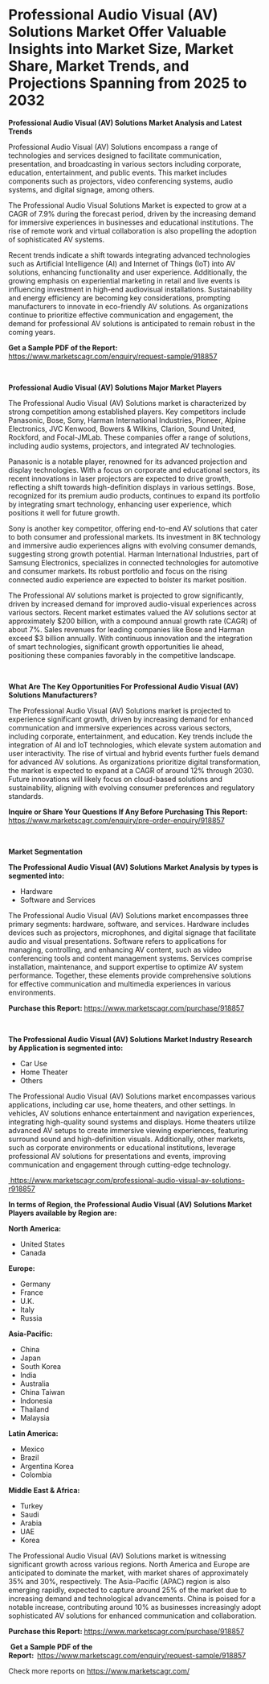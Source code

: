 <p><h1>Professional Audio Visual (AV) Solutions Market Offer Valuable Insights into Market Size, Market Share, Market Trends, and Projections Spanning from 2025 to 2032</h1></p><p><strong>Professional Audio Visual (AV) Solutions Market Analysis and Latest Trends</strong></p>
<p><p>Professional Audio Visual (AV) Solutions encompass a range of technologies and services designed to facilitate communication, presentation, and broadcasting in various sectors including corporate, education, entertainment, and public events. This market includes components such as projectors, video conferencing systems, audio systems, and digital signage, among others. </p><p>The Professional Audio Visual Solutions Market is expected to grow at a CAGR of 7.9% during the forecast period, driven by the increasing demand for immersive experiences in businesses and educational institutions. The rise of remote work and virtual collaboration is also propelling the adoption of sophisticated AV systems. </p><p>Recent trends indicate a shift towards integrating advanced technologies such as Artificial Intelligence (AI) and Internet of Things (IoT) into AV solutions, enhancing functionality and user experience. Additionally, the growing emphasis on experiential marketing in retail and live events is influencing investment in high-end audiovisual installations. Sustainability and energy efficiency are becoming key considerations, prompting manufacturers to innovate in eco-friendly AV solutions. As organizations continue to prioritize effective communication and engagement, the demand for professional AV solutions is anticipated to remain robust in the coming years.</p></p>
<p><strong>Get a Sample PDF of the Report:&nbsp;</strong> <a href="https://www.marketscagr.com/enquiry/request-sample/918857?utm_campaign=2782&utm_medium=2&utm_source=Github&utm_content=ia&utm_term=11032025&utm_id=professional-audio-visual-av-solutions">https://www.marketscagr.com/enquiry/request-sample/918857</a></p>
<p>&nbsp;</p>
<p><strong>Professional Audio Visual (AV) Solutions Major Market Players</strong></p>
<p><p>The Professional Audio Visual (AV) Solutions market is characterized by strong competition among established players. Key competitors include Panasonic, Bose, Sony, Harman International Industries, Pioneer, Alpine Electronics, JVC Kenwood, Bowers & Wilkins, Clarion, Sound United, Rockford, and Focal-JMLab. These companies offer a range of solutions, including audio systems, projectors, and integrated AV technologies.</p><p>Panasonic is a notable player, renowned for its advanced projection and display technologies. With a focus on corporate and educational sectors, its recent innovations in laser projectors are expected to drive growth, reflecting a shift towards high-definition displays in various settings. Bose, recognized for its premium audio products, continues to expand its portfolio by integrating smart technology, enhancing user experience, which positions it well for future growth.</p><p>Sony is another key competitor, offering end-to-end AV solutions that cater to both consumer and professional markets. Its investment in 8K technology and immersive audio experiences aligns with evolving consumer demands, suggesting strong growth potential. Harman International Industries, part of Samsung Electronics, specializes in connected technologies for automotive and consumer markets. Its robust portfolio and focus on the rising connected audio experience are expected to bolster its market position.</p><p>The Professional AV solutions market is projected to grow significantly, driven by increased demand for improved audio-visual experiences across various sectors. Recent market estimates valued the AV solutions sector at approximately $200 billion, with a compound annual growth rate (CAGR) of about 7%. Sales revenues for leading companies like Bose and Harman exceed $3 billion annually. With continuous innovation and the integration of smart technologies, significant growth opportunities lie ahead, positioning these companies favorably in the competitive landscape.</p></p>
<p>&nbsp;</p>
<p><strong>What Are The Key Opportunities For Professional Audio Visual (AV) Solutions Manufacturers?</strong></p>
<p><p>The Professional Audio Visual (AV) Solutions market is projected to experience significant growth, driven by increasing demand for enhanced communication and immersive experiences across various sectors, including corporate, entertainment, and education. Key trends include the integration of AI and IoT technologies, which elevate system automation and user interactivity. The rise of virtual and hybrid events further fuels demand for advanced AV solutions. As organizations prioritize digital transformation, the market is expected to expand at a CAGR of around 12% through 2030. Future innovations will likely focus on cloud-based solutions and sustainability, aligning with evolving consumer preferences and regulatory standards.</p></p>
<p><strong>Inquire or Share Your Questions If Any Before Purchasing This Report:</strong> <a href="https://www.marketscagr.com/enquiry/pre-order-enquiry/918857?utm_campaign=2782&utm_medium=2&utm_source=Github&utm_content=ia&utm_term=11032025&utm_id=professional-audio-visual-av-solutions">https://www.marketscagr.com/enquiry/pre-order-enquiry/918857</a></p>
<p>&nbsp;</p>
<p><strong>Market Segmentation</strong></p>
<p><strong>The Professional Audio Visual (AV) Solutions Market Analysis by types is segmented into:</strong></p>
<p><ul><li>Hardware</li><li>Software and Services</li></ul></p>
<p><p>The Professional Audio Visual (AV) Solutions market encompasses three primary segments: hardware, software, and services. Hardware includes devices such as projectors, microphones, and digital signage that facilitate audio and visual presentations. Software refers to applications for managing, controlling, and enhancing AV content, such as video conferencing tools and content management systems. Services comprise installation, maintenance, and support expertise to optimize AV system performance. Together, these elements provide comprehensive solutions for effective communication and multimedia experiences in various environments.</p></p>
<p><strong>Purchase this Report:&nbsp;</strong><a href="https://www.marketscagr.com/purchase/918857?utm_campaign=2782&utm_medium=2&utm_source=Github&utm_content=ia&utm_term=11032025&utm_id=professional-audio-visual-av-solutions">https://www.marketscagr.com/purchase/918857</a></p>
<p>&nbsp;</p>
<p><strong>The Professional Audio Visual (AV) Solutions Market Industry Research by Application is segmented into:</strong></p>
<p><ul><li>Car Use</li><li>Home Theater</li><li>Others</li></ul></p>
<p><p>The Professional Audio Visual (AV) Solutions market encompasses various applications, including car use, home theaters, and other settings. In vehicles, AV solutions enhance entertainment and navigation experiences, integrating high-quality sound systems and displays. Home theaters utilize advanced AV setups to create immersive viewing experiences, featuring surround sound and high-definition visuals. Additionally, other markets, such as corporate environments or educational institutions, leverage professional AV solutions for presentations and events, improving communication and engagement through cutting-edge technology.</p></p>
<p><a href="https://www.marketscagr.com/professional-audio-visual-av-solutions-r918857?utm_campaign=2782&utm_medium=2&utm_source=Github&utm_content=ia&utm_term=11032025&utm_id=professional-audio-visual-av-solutions">&nbsp;https://www.marketscagr.com/professional-audio-visual-av-solutions-r918857</a></p>
<p><strong>In terms of Region, the Professional Audio Visual (AV) Solutions Market Players available by Region are:</strong></p>
<p>
    <p> <strong> North America: </strong>
        <ul>
            <li>United States</li>
            <li>Canada</li>
        </ul>
        </p> 
    <p> <strong> Europe: </strong>
        <ul>
            <li>Germany</li>
            <li>France</li>
            <li>U.K.</li>
            <li>Italy</li>
            <li>Russia</li>
        </ul>
        </p> 
    <p> <strong> Asia-Pacific: </strong>
        <ul>
            <li>China</li>
            <li>Japan</li>
            <li>South Korea</li>
            <li>India</li>
            <li>Australia</li>
            <li>China Taiwan</li>
            <li>Indonesia</li>
            <li>Thailand</li>
            <li>Malaysia</li>
        </ul>
        </p> 
    <p> <strong> Latin America: </strong>
        <ul>
            <li>Mexico</li>
            <li>Brazil</li>
            <li>Argentina Korea</li>
            <li>Colombia</li>
        </ul>
        </p> 
    <p> <strong> Middle East & Africa: </strong>
        <ul>
            <li>Turkey</li>
            <li>Saudi</li>
            <li>Arabia</li>
            <li>UAE</li>
            <li>Korea</li>
        </ul>
    </p>
    </p>
<p><p>The Professional Audio Visual (AV) Solutions market is witnessing significant growth across various regions. North America and Europe are anticipated to dominate the market, with market shares of approximately 35% and 30%, respectively. The Asia-Pacific (APAC) region is also emerging rapidly, expected to capture around 25% of the market due to increasing demand and technological advancements. China is poised for a notable increase, contributing around 10% as businesses increasingly adopt sophisticated AV solutions for enhanced communication and collaboration.</p></p>
<p><strong>Purchase this Report: </strong><a href="https://www.marketscagr.com/purchase/918857?utm_campaign=2782&utm_medium=2&utm_source=Github&utm_content=ia&utm_term=11032025&utm_id=professional-audio-visual-av-solutions">https://www.marketscagr.com/purchase/918857</a></p>
<p>&nbsp;<strong>Get a Sample PDF of the Report:&nbsp;&nbsp;</strong><a href="https://www.marketscagr.com/enquiry/request-sample/918857?utm_campaign=2782&utm_medium=2&utm_source=Github&utm_content=ia&utm_term=11032025&utm_id=professional-audio-visual-av-solutions">https://www.marketscagr.com/enquiry/request-sample/918857</a></p>
<p><strong></strong></p>
<p>Check more reports on <a href="https://www.marketscagr.com/?utm_campaign=2782&utm_medium=2&utm_source=Github&utm_content=ia&utm_term=11032025&utm_id=professional-audio-visual-av-solutions">https://www.marketscagr.com/</a></p>
